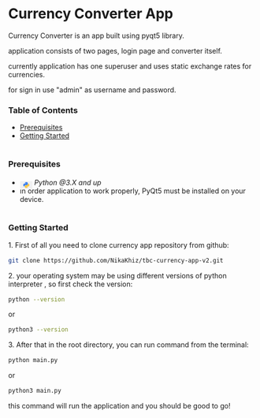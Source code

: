 # Currency Converter App

<p>Currency Converter is an app built using pyqt5 library.</p>
<p>application consists of two pages, login page and converter itself.</p>
<p>currently application has one superuser and uses static exchange rates for currencies.</p>
<p>for sign in use "admin" as username and password.</p>

### Table of Contents

- [Prerequisites](#prerequisites)
- [Getting Started](#getting-started)

#

### Prerequisites

- <img src="readme/assets/python.png" width="25" style="position: relative; top: 8px" /> _Python @3.X and up_
- in order application to work properly, PyQt5 must be installed on your device.

#

### Getting Started

1\. First of all you need to clone currency app repository from github:

```sh
git clone https://github.com/NikaKhiz/tbc-currency-app-v2.git
```

2\. your operating system may be using different versions of python interpreter , so first check the version:

```sh
python --version
```

or

```sh
python3 --version
```

3\. After that in the root directory, you can run command from the terminal:

```sh
python main.py
```

or

```sh
python3 main.py
```

this command will run the application and you should be good to go!
